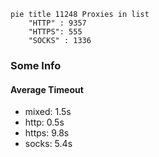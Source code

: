 
```mermaid
pie title 11248 Proxies in list
    "HTTP" : 9357
    "HTTPS": 555
    "SOCKS" : 1336
```

### Some Info
#### Average Timeout

- mixed: 1.5s
- http: 0.5s
- https: 9.8s
- socks: 5.4s